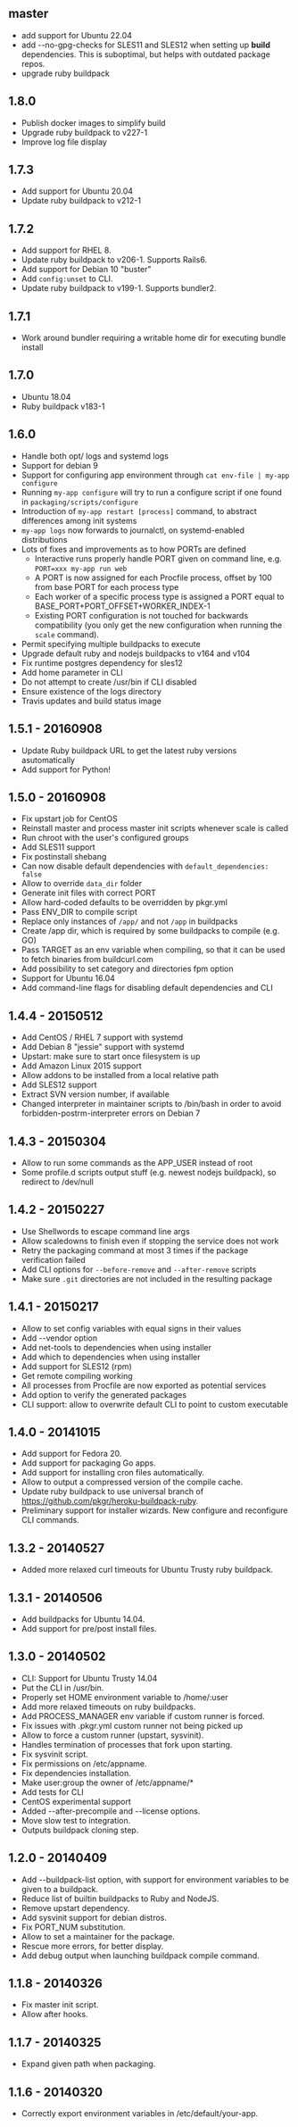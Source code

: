 ## master

- add support for Ubuntu 22.04
- add --no-gpg-checks for SLES11 and SLES12 when setting up **build** dependencies. This is suboptimal, but helps with outdated package repos.
- upgrade ruby buildpack

## 1.8.0

- Publish docker images to simplify build
- Upgrade ruby buildpack to v227-1
- Improve log file display

## 1.7.3

- Add support for Ubuntu 20.04
- Update ruby buildpack to v212-1

## 1.7.2

- Add support for RHEL 8.
- Update ruby buildpack to v206-1. Supports Rails6.
- Add support for Debian 10 "buster"
- Add `config:unset` to CLI.
- Update ruby buildpack to v199-1. Supports bundler2.

## 1.7.1

- Work around bundler requiring a writable home dir for executing bundle install

## 1.7.0

- Ubuntu 18.04
- Ruby buildpack v183-1

## 1.6.0

- Handle both opt/ logs and systemd logs
- Support for debian 9
- Support for configuring app environment through `cat env-file | my-app configure`
- Running `my-app configure` will try to run a configure script if one found in `packaging/scripts/configure`
- Introduction of `my-app restart [process]` command, to abstract differences among init systems
- `my-app logs` now forwards to journalctl, on systemd-enabled distributions
- Lots of fixes and improvements as to how PORTs are defined
  - Interactive runs properly handle PORT given on command line, e.g. `PORT=xxx my-app run web`
  - A PORT is now assigned for each Procfile process, offset by 100 from base PORT for each process type
  - Each worker of a specific process type is assigned a PORT equal to BASE_PORT+PORT_OFFSET+WORKER_INDEX-1
  - Existing PORT configuration is not touched for backwards compatibility (you only get the new configuration when running the `scale` command).
- Permit specifying multiple buildpacks to execute
- Upgrade default ruby and nodejs buildpacks to v164 and v104
- Fix runtime postgres dependency for sles12
- Add home parameter in CLI
- Do not attempt to create /usr/bin if CLI disabled
- Ensure existence of the logs directory
- Travis updates and build status image

## 1.5.1 - 20160908

- Update Ruby buildpack URL to get the latest ruby versions asutomatically
- Add support for Python!

## 1.5.0 - 20160908

- Fix upstart job for CentOS
- Reinstall master and process master init scripts whenever scale is called
- Run chroot with the user's configured groups
- Add SLES11 support
- Fix postinstall shebang
- Can now disable default dependencies with `default_dependencies: false`
- Allow to override `data_dir` folder
- Generate init files with correct PORT
- Allow hard-coded defaults to be overridden by pkgr.yml
- Pass ENV_DIR to compile script
- Replace only instances of `/app/` and not `/app` in buildpacks
- Create /app dir, which is required by some buildpacks to compile (e.g. GO)
- Pass TARGET as an env variable when compiling, so that it can be used to fetch binaries from buildcurl.com
- Add possibility to set category and directories fpm option
- Support for Ubuntu 16.04
- Add command-line flags for disabling default dependencies and CLI

## 1.4.4 - 20150512

- Add CentOS / RHEL 7 support with systemd
- Add Debian 8 "jessie" support with systemd
- Upstart: make sure to start once filesystem is up
- Add Amazon Linux 2015 support
- Allow addons to be installed from a local relative path
- Add SLES12 support
- Extract SVN version number, if available
- Changed interpreter in maintainer scripts to /bin/bash in order to avoid forbidden-postrm-interpreter errors on Debian 7

## 1.4.3 - 20150304

- Allow to run some commands as the APP_USER instead of root
- Some profile.d scripts output stuff (e.g. newest nodejs buildpack), so redirect to /dev/null

## 1.4.2 - 20150227

- Use Shellwords to escape command line args
- Allow scaledowns to finish even if stopping the service does not work
- Retry the packaging command at most 3 times if the package verification failed
- Add CLI options for `--before-remove` and `--after-remove` scripts
- Make sure `.git` directories are not included in the resulting package

## 1.4.1 - 20150217

- Allow to set config variables with equal signs in their values
- Add --vendor option
- Add net-tools to dependencies when using installer
- Add which to dependencies when using installer
- Add support for SLES12 (rpm)
- Get remote compiling working
- All processes from Procfile are now exported as potential services
- Add option to verify the generated packages
- CLI support: allow to overwrite default CLI to point to custom executable

## 1.4.0 - 20141015

- Add support for Fedora 20.
- Add support for packaging Go apps.
- Add support for installing cron files automatically.
- Allow to output a compressed version of the compile cache.
- Update ruby buildpack to use universal branch of https://github.com/pkgr/heroku-buildpack-ruby.
- Preliminary support for installer wizards. New configure and reconfigure CLI commands.

## 1.3.2 - 20140527

- Added more relaxed curl timeouts for Ubuntu Trusty ruby buildpack.

## 1.3.1 - 20140506

- Add buildpacks for Ubuntu 14.04.
- Add support for pre/post install files.

## 1.3.0 - 20140502

- CLI: Support for Ubuntu Trusty 14.04
- Put the CLI in /usr/bin.
- Properly set HOME environment variable to /home/:user
- Add more relaxed timeouts on ruby buildpacks.
- Add PROCESS_MANAGER env variable if custom runner is forced.
- Fix issues with .pkgr.yml custom runner not being picked up
- Allow to force a custom runner (upstart, sysvinit).
- Handles termination of processes that fork upon starting.
- Fix sysvinit script.
- Fix permissions on /etc/appname.
- Fix dependencies installation.
- Make user:group the owner of /etc/appname/\*
- Add tests for CLI
- CentOS experimental support
- Added --after-precompile and --license options.
- Move slow test to integration.
- Outputs buildpack cloning step.

## 1.2.0 - 20140409

- Add --buildpack-list option, with support for environment variables to be given to a buildpack.
- Reduce list of builtin buildpacks to Ruby and NodeJS.
- Remove upstart dependency.
- Add sysvinit support for debian distros.
- Fix PORT_NUM substitution.
- Allow to set a maintainer for the package.
- Rescue more errors, for better display.
- Add debug output when launching buildpack compile command.

## 1.1.8 - 20140326

- Fix master init script.
- Allow after hooks.

## 1.1.7 - 20140325

- Expand given path when packaging.

## 1.1.6 - 20140320

- Correctly export environment variables in /etc/default/your-app.
